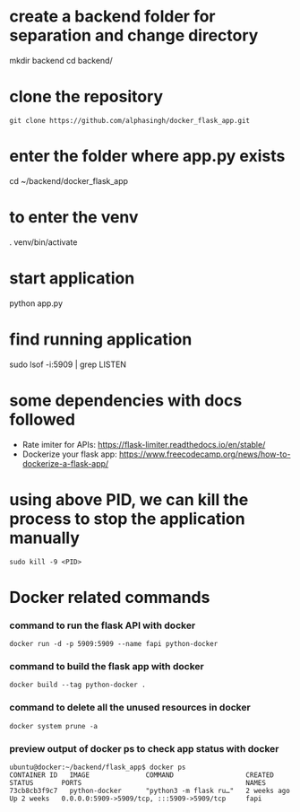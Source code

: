# create a backend folder for separation and change directory
mkdir backend
cd backend/

# clone the repository
```git clone https://github.com/alphasingh/docker_flask_app.git```

# enter the folder where app.py exists
cd ~/backend/docker_flask_app

# to enter the venv
. venv/bin/activate

# start application
python app.py

# find running application
sudo lsof -i:5909 | grep LISTEN



# some dependencies with docs followed
- Rate imiter for APIs: https://flask-limiter.readthedocs.io/en/stable/
- Dockerize your flask app: https://www.freecodecamp.org/news/how-to-dockerize-a-flask-app/ 

# using above PID, we can kill the process to stop the application manually
```
sudo kill -9 <PID>
```

# Docker related commands
### command to run the flask API with docker
```
docker run -d -p 5909:5909 --name fapi python-docker
```
### command to build the flask app with docker
```
docker build --tag python-docker .
```
### command to delete all the unused resources in docker
```
docker system prune -a
```
### preview output of docker ps to check app status with docker
```
ubuntu@docker:~/backend/flask_app$ docker ps
CONTAINER ID   IMAGE              COMMAND                  CREATED        STATUS       PORTS                                         NAMES
73cb8cb3f9c7   python-docker      "python3 -m flask ru…"   2 weeks ago    Up 2 weeks   0.0.0.0:5909->5909/tcp, :::5909->5909/tcp     fapi
```
